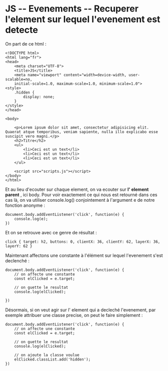 # JS -- Evenements -- Recuperer l'element sur lequel l'evenement est detecte

On part de ce html :

    <!DOCTYPE html>
    <html lang="fr">
    <head>
        <meta charset="UTF-8">
        <title>JS</title>
        <meta name="viewport" content="width=device-width, user-scalable=no, 
        initial-scale=1.0, maximum-scale=1.0, minimum-scale=1.0">
    <style>
        .hidden {
            display: none;
        }
    </style>
    </head>
    
    <body>
        
        <p>Lorem ipsum dolor sit amet, consectetur adipisicing elit. Quaerat atque temporibus, veniam sapiente, nulla illo explicabo esse suscipit vero magni.</p>
        <h2>Titre</h2>
        <ul>
            <li>Ceci est un text</li>
            <li>Ceci est un text</li>
            <li>Ceci est un text</li>
        </ul>
    
        <script src="scripts.js"></script>
    </body>
    </html>


Et au lieu d'ecouter sur chaque element, on va ecouter sur **l' element parent** , ici body. 
Pour voir exactement ce qui nous est retourné dans ces cas là, on va utiliser console.log() conjointement à l'argument e de notre fonction anonyme :

    document.body.addEventListener('click', function(e) {
        console.log(e);
    })

Et on se retrouve avec ce genre de résultat :

    click { target: h2, buttons: 0, clientX: 36, clientY: 62, layerX: 36, layerY: 62 }

Maintenant affectons une constante à l'élément sur lequel l'evenement s'est declenché :

    document.body.addEventListener('click', function(e) {
        // on affecte une constante
        const elClicked = e.target;
    
        // on guette le resultat
        console.log(elClicked);
    
    })

Désormais, si on veut agir sur l' element qui a decleché l'evenement, par exemple attribuer une classe precise, on peut le faire simplement :

    document.body.addEventListener('click', function(e) {
        // on affecte une constante
        const elClicked = e.target;
    
        // on guette le resultat
        console.log(elClicked);
    
        // on ajoute la classe voulue
        elClicked.classList.add('hidden');
    })  
